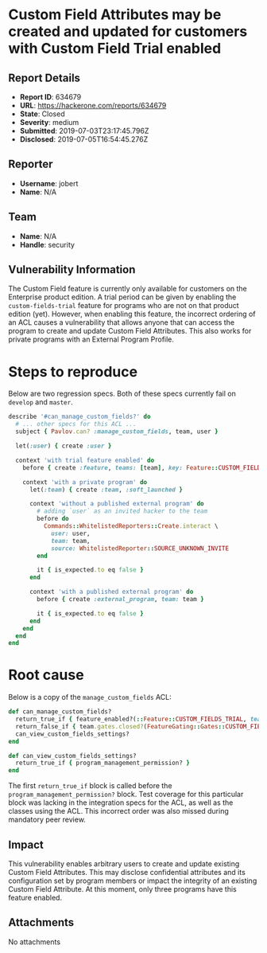 # Custom Field Attributes may be created and updated for customers with Custom Field Trial enabled

## Report Details
- **Report ID**: 634679
- **URL**: https://hackerone.com/reports/634679
- **State**: Closed
- **Severity**: medium
- **Submitted**: 2019-07-03T23:17:45.796Z
- **Disclosed**: 2019-07-05T16:54:45.276Z

## Reporter
- **Username**: jobert
- **Name**: N/A

## Team
- **Name**: N/A
- **Handle**: security

## Vulnerability Information
The Custom Field feature is currently only available for customers on the Enterprise product edition. A trial period can be given by enabling the `custom-fields-trial` feature for programs who are not on that product edition (yet). However, when enabling this feature, the incorrect ordering of an ACL causes a vulnerability that allows anyone that can access the program to create and update Custom Field Attributes. This also works for private programs with an External Program Profile.

# Steps to reproduce
Below are two regression specs. Both of these specs currently fail on `develop` and `master`.

```ruby
describe '#can_manage_custom_fields?' do
  # ... other specs for this ACL ...
  subject { Pavlov.can? :manage_custom_fields, team, user }

  let(:user) { create :user }

  context 'with trial feature enabled' do
    before { create :feature, teams: [team], key: Feature::CUSTOM_FIELDS_TRIAL }

    context 'with a private program' do
      let(:team) { create :team, :soft_launched }

      context 'without a published external program' do
        # adding `user` as an invited hacker to the team
        before do
          Commands::WhitelistedReporters::Create.interact \
            user: user,
            team: team,
            source: WhitelistedReporter::SOURCE_UNKNOWN_INVITE
        end

        it { is_expected.to eq false }
      end

      context 'with a published external program' do
        before { create :external_program, team: team }

        it { is_expected.to eq false }
      end
    end
  end
end
```

# Root cause
Below is a copy of the `manage_custom_fields` ACL:

```ruby
def can_manage_custom_fields?
  return_true_if { feature_enabled?(::Feature::CUSTOM_FIELDS_TRIAL, team: team) }
  return_false_if { team.gates.closed?(FeatureGating::Gates::CUSTOM_FIELDS) }
  can_view_custom_fields_settings?
end

def can_view_custom_fields_settings?
  return_true_if { program_management_permission? }
end
```

The first `return_true_if` block is called before the `program_management_permission?` block. Test coverage for this particular block was lacking in the integration specs for the ACL, as well as the classes using the ACL. This incorrect order was also missed during mandatory peer review.

## Impact

This vulnerability enables arbitrary users to create and update existing Custom Field Attributes. This may disclose confidential attributes and its configuration set by program members or impact the integrity of an existing Custom Field Attribute. At this moment, only three programs have this feature enabled.

## Attachments
No attachments
